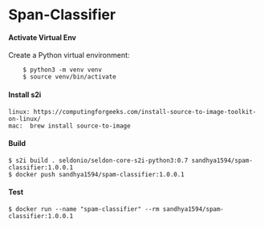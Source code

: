 # **Span-Classifier**



#### Activate Virtual Env

Create a Python virtual environment:

```
    $ python3 -m venv venv
    $ source venv/bin/activate
```

#### Install s2i


    linux: https://computingforgeeks.com/install-source-to-image-toolkit-on-linux/
    mac:  brew install source-to-image


#### Build

```
$ s2i build . seldonio/seldon-core-s2i-python3:0.7 sandhya1594/spam-classifier:1.0.0.1
$ docker push sandhya1594/spam-classifier:1.0.0.1
```

#### Test

```
$ docker run --name "spam-classifier" --rm sandhya1594/spam-classifier:1.0.0.1

```